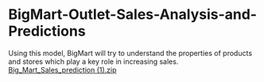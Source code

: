 # BigMart-Outlet-Sales-Analysis-and-Predictions
Using this model, BigMart will try to understand the properties of products and stores which play a key role in increasing sales.
[Big_Mart_Sales_prediction (1).zip](https://github.com/Navika-MS/BigMart-Outlet-Sales-Analysis-and-Predictions/files/11847180/Big_Mart_Sales_prediction.1.zip)

